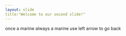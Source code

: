 ```yaml
---
layout: slide
title:"Welcome to our second slide!"
---
```

once a marine always a marine
use left arrow to go back
